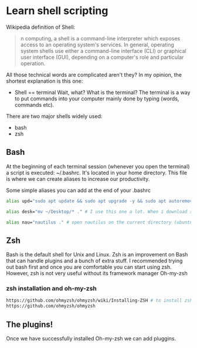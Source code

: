# Learn shell scripting

Wikipedia definition of Shell:
> n computing, a shell is a command-line interpreter which exposes access to an operating system's services. In general, operating system shells use either a command-line interface (CLI) or graphical user interface (GUI), depending on a computer's role and particular operation.

All those technical words are complicated aren't they?
In my opinion, the shortest explanation is this one:  
- Shell == terminal
Wait, what? What is the terminal? The terminal is a way to put commands into your computer mainly done by typing (words, commands etc). 

There are two major shells widely used:
- bash
- zsh

## Bash
At the beginning of each terminal session (whenever you open the terminal) a script is executed: ~/.bashrc. It's located in your home directory. This file is where we can create aliases to increase our productivity.

Some simple aliases you can add at the end of your .bashrc
```bash
alias upd="sudo apt update && sudo apt upgrade -y && sudo apt autoremove -y && sudo apt autoc>autoclean -y" # to refresh your device in one line

alias desk="mv ~/Desktop/* ." # I use this one a lot. When i download something i put it in the Desktop to know what hasn't been ordered yet. Run "desk" to move all your items to your working directory. 

alias nau="nautilus ." # open nautilus on the current directory (ubuntu based file manager).
```

## Zsh
Bash is the default shell for Unix and Linux. Zsh is an improvement on Bash that can handle plugins and a bunch of extra stuff. I recommended trying out bash first and once you are comfortable you can start using zsh. However, zsh is not very useful without its framework manager Oh-my-zsh

### zsh installation and oh-my-zsh

```bash
https://github.com/ohmyzsh/ohmyzsh/wiki/Installing-ZSH # to install zsh
https://github.com/ohmyzsh/ohmyzsh
```

## The plugins!
Once we have successfully installed Oh-my-zsh we can add pluggins. 
